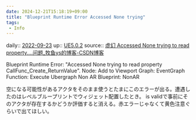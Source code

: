 ```yaml
---
date: 2024-12-21T15:18:19+09:00
title: "Blueprint Runtime Error Accessed None trying"
tags:
 - Info
---
```


daily:: [2022-09-23](Daily_Note/2022-09-23.md)
up:: [UE5.0.2](../Bar/App/UE5.0.2.md)
source:: [虚幻 Accessed None trying to read property....问题_牧鱼ys的博客-CSDN博客](https://blog.csdn.net/qq_30310145/article/details/107947498)

Blueprint Runtime Error: "Accessed None trying to read property CallFunc_Create_ReturnValue". Node: Add to Viewport Graph: EventGraph Function: Execute Ubergraph Non AR Blueprint: NonAR

空になる可能性があるアクタをそのまま使うとたまにこのエラーが出る。遭遇したのはレベルブループリントでウィジェット配置したとき。
is validで事前にそのアクタが存在するかどうか評価すると消える。赤エラーじゃなくて黄色注意ぐらいで出てほしい。